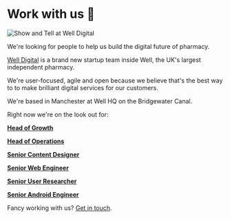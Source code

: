 # Work with us :tada:

![Show and Tell at Well Digital](https://blog.well.co.uk/content/images/2018/07/DRAMQIyXUAAcZcI.jpg)

We're looking for people to help us build the digital future of pharmacy. 

[Well Digital](https://digital.well.co.uk) is a brand new startup team inside Well, the UK's largest independent pharmacy. 

We're user-focused, agile and open because we believe that's the best way to to make brilliant digital services for our customers. 

We're based in Manchester at Well HQ on the Bridgewater Canal. 

Right now we're on the look out for:

**[Head of Growth](https://github.com/welldigital/jobs/blob/master/head-of-growth.md)**

**[Head of Operations](https://github.com/welldigital/jobs/blob/master/head-of-operations.md)**

**[Senior Content Designer](https://github.com/welldigital/jobs/blob/master/senior-content-designer.md)**

**[Senior Web Engineer](https://github.com/welldigital/jobs/blob/master/senior-web-engineer.md)**

**[Senior User Researcher](https://github.com/welldigital/jobs/blob/master/senior-user-researcher.md)**

**[Senior Android Engineer](https://github.com/welldigital/jobs/blob/master/senior-android-engineer.md)**


Fancy working with us? [Get in touch](mailto:digital@well.co.uk).



